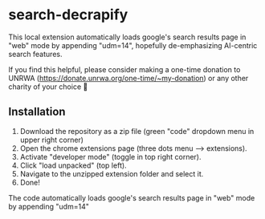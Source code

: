 # search-decrapify

This local extension automatically loads google's search results page in "web" mode by appending "udm=14", hopefully de-emphasizing AI-centric search features.

If you find this helpful, please consider making a one-time donation to UNRWA (https://donate.unrwa.org/one-time/~my-donation) or any other charity of your choice 🙏

## Installation

1. Download the repository as a zip file (green "code" dropdown menu in upper right corner)
2. Open the chrome extensions page (three dots menu --> extensions).
3. Activate "developer mode" (toggle in top right corner).
4. Click "load unpacked" (top left).
5. Navigate to the unzipped extension folder and select it.
6. Done!

The code automatically loads google's search results page in "web" mode by appending "udm=14"
